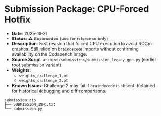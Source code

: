 # Submission Package: CPU-Forced Hotfix

- **Date**: 2025-10-21
- **Status**: ⚠️ Superseded (use for reference only)
- **Description**: First revision that forced CPU execution to avoid ROCm crashes. Still relied on `braindecode` imports without confirming availability on the Codabench image.
- **Source Script**: `archive/submissions/submission_legacy_gpu.py` (earlier root submission variant)
- **Weights**:
  - `weights_challenge_1.pt`
  - `weights_challenge_2.pt`
- **Known Issues**: Challenge 2 may fail if `braindecode` is absent. Retained for historical debugging and diff comparisons.

```text
submission.zip
├── SUBMISSION_INFO.txt
└── submission.py
```
